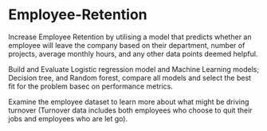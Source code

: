 # Employee-Retention
Increase Employee Retention by utilising a model that predicts whether an employee will leave the company based on their department, number of projects, average monthly hours, and any other data points deemed helpful.

Build and Evaluate Logistic regression model and Machine Learning models; Decision tree, and Random forest, compare all models and select the best fit for the problem basec on performance metrics.

Examine the employee dataset to learn more about what might be driving turnover (Turnover data includes both employees who choose to quit their jobs and employees who are let go).
